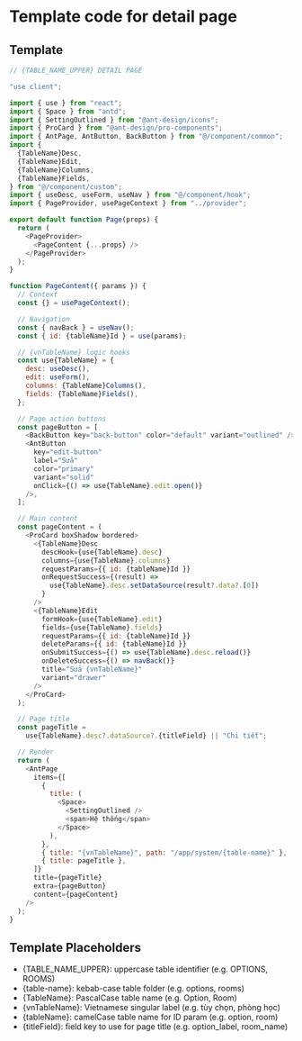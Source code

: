 # Template code for detail page

## Template

```javascript
// {TABLE_NAME_UPPER} DETAIL PAGE

"use client";

import { use } from "react";
import { Space } from "antd";
import { SettingOutlined } from "@ant-design/icons";
import { ProCard } from "@ant-design/pro-components";
import { AntPage, AntButton, BackButton } from "@/component/common";
import {
  {TableName}Desc,
  {TableName}Edit,
  {TableName}Columns,
  {TableName}Fields,
} from "@/component/custom";
import { useDesc, useForm, useNav } from "@/component/hook";
import { PageProvider, usePageContext } from "../provider";

export default function Page(props) {
  return (
    <PageProvider>
      <PageContent {...props} />
    </PageProvider>
  );
}

function PageContent({ params }) {
  // Context
  const {} = usePageContext();

  // Navigation
  const { navBack } = useNav();
  const { id: {tableName}Id } = use(params);

  // {vnTableName} logic hooks
  const use{TableName} = {
    desc: useDesc(),
    edit: useForm(),
    columns: {TableName}Columns(),
    fields: {TableName}Fields(),
  };

  // Page action buttons
  const pageButton = [
    <BackButton key="back-button" color="default" variant="outlined" />,
    <AntButton
      key="edit-button"
      label="Sửa"
      color="primary"
      variant="solid"
      onClick={() => use{TableName}.edit.open()}
    />,
  ];

  // Main content
  const pageContent = (
    <ProCard boxShadow bordered>
      <{TableName}Desc
        descHook={use{TableName}.desc}
        columns={use{TableName}.columns}
        requestParams={{ id: {tableName}Id }}
        onRequestSuccess={(result) =>
          use{TableName}.desc.setDataSource(result?.data?.[0])
        }
      />
      <{TableName}Edit
        formHook={use{TableName}.edit}
        fields={use{TableName}.fields}
        requestParams={{ id: {tableName}Id }}
        deleteParams={{ id: {tableName}Id }}
        onSubmitSuccess={() => use{TableName}.desc.reload()}
        onDeleteSuccess={() => navBack()}
        title="Sửa {vnTableName}"
        variant="drawer"
      />
    </ProCard>
  );

  // Page title
  const pageTitle =
    use{TableName}.desc?.dataSource?.{titleField} || "Chi tiết";

  // Render
  return (
    <AntPage
      items={[
        {
          title: (
            <Space>
              <SettingOutlined />
              <span>Hệ thống</span>
            </Space>
          ),
        },
        { title: "{vnTableName}", path: "/app/system/{table-name}" },
        { title: pageTitle },
      ]}
      title={pageTitle}
      extra={pageButton}
      content={pageContent}
    />
  );
}
```

## Template Placeholders

- {TABLE_NAME_UPPER}: uppercase table identifier (e.g. OPTIONS, ROOMS)
- {table-name}: kebab-case table folder (e.g. options, rooms)
- {TableName}: PascalCase table name (e.g. Option, Room)
- {vnTableName}: Vietnamese singular label (e.g. tùy chọn, phòng học)
- {tableName}: camelCase table name for ID param (e.g. option, room)
- {titleField}: field key to use for page title (e.g. option_label, room_name)

